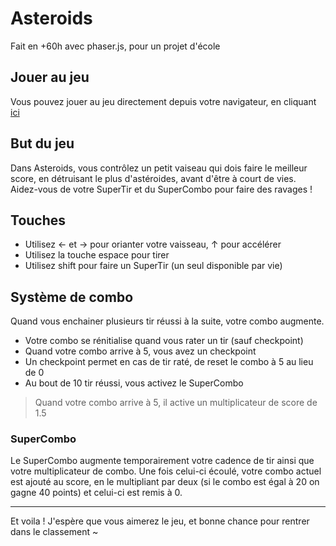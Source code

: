 # Asteroids

Fait en +60h avec phaser.js, pour un projet d'école

## Jouer au jeu

Vous pouvez jouer au jeu directement depuis votre navigateur, en cliquant [ici](https://theomigeat.com/asteroids/)

## But du jeu

Dans Asteroids, vous contrôlez un petit vaiseau qui dois faire le meilleur score, en détruisant le plus d'astéroides, avant d'être à court de vies. Aidez-vous de votre SuperTir et du SuperCombo pour faire des ravages !

## Touches

- Utilisez ← et → pour orianter votre vaisseau, ↑ pour accélérer
- Utilisez la touche espace pour tirer
- Utilisez shift pour faire un SuperTir (un seul disponible par vie)

## Système de combo

Quand vous enchainer plusieurs tir réussi à la suite, votre combo augmente.

- Votre combo se rénitialise quand vous rater un tir (sauf checkpoint)
- Quand votre combo arrive à 5, vous avez un checkpoint
- Un checkpoint permet en cas de tir raté, de reset le combo à 5 au lieu de 0
- Au bout de 10 tir réussi, vous activez le SuperCombo

> Quand votre combo arrive à 5, il active un multiplicateur de score de 1.5

### SuperCombo

Le SuperCombo augmente temporairement votre cadence de tir ainsi que votre multiplicateur de combo. Une fois celui-ci écoulé, votre combo actuel est ajouté au score, en le multipliant par deux (si le combo est égal à 20 on gagne 40 points) et celui-ci est remis à 0.

---

Et voila ! J'espère que vous aimerez le jeu, et bonne chance pour rentrer dans le classement ~
